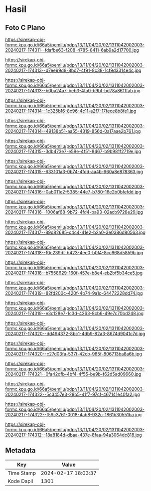 # Hasil

## Foto C Plano

https://sirekap-obj-formc.kpu.go.id/66a5/pemilu/pdpr/13/11/04/20/02/1311042002003-20240217-174311--fdafbe63-f208-4785-8411-6ab9a2d17700.jpg

https://sirekap-obj-formc.kpu.go.id/66a5/pemilu/pdpr/13/11/04/20/02/1311042002003-20240217-174313--d7ee99d8-8bd7-4f91-8c38-1cf9d3314e4c.jpg

https://sirekap-obj-formc.kpu.go.id/66a5/pemilu/pdpr/13/11/04/20/02/1311042002003-20240217-174313--b0ba24a7-beb3-4fa0-b9bf-bd78a8611fab.jpg

https://sirekap-obj-formc.kpu.go.id/66a5/pemilu/pdpr/13/11/04/20/02/1311042002003-20240217-174314--1c325b16-8c96-4c11-a2f7-17fece8b8fe1.jpg

https://sirekap-obj-formc.kpu.go.id/66a5/pemilu/pdpr/13/11/04/20/02/1311042002003-20240217-174314--49138b51-aa55-4319-856d-0a17aae2b761.jpg

https://sirekap-obj-formc.kpu.go.id/66a5/pemilu/pdpr/13/11/04/20/02/1311042002003-20240217-174315--3db473e7-e59e-4f51-8467-b9b981f2719e.jpg

https://sirekap-obj-formc.kpu.go.id/66a5/pemilu/pdpr/13/11/04/20/02/1311042002003-20240217-174315--633101a3-0b74-4fdd-aa4b-960a8e878363.jpg

https://sirekap-obj-formc.kpu.go.id/66a5/pemilu/pdpr/13/11/04/20/02/1311042002003-20240217-174316--0ab011e2-5385-44e7-b780-16e2b0bfefdd.jpg

https://sirekap-obj-formc.kpu.go.id/66a5/pemilu/pdpr/13/11/04/20/02/1311042002003-20240217-174316--1006af68-9b72-4fd4-ba93-02acb9728e29.jpg

https://sirekap-obj-formc.kpu.go.id/66a5/pemilu/pdpr/13/11/04/20/02/1311042002003-20240217-174317--89d82685-c4c4-41e2-b2a0-3e0386d80563.jpg

https://sirekap-obj-formc.kpu.go.id/66a5/pemilu/pdpr/13/11/04/20/02/1311042002003-20240217-174318--f0c239df-b423-4ec0-b0f4-8cc668d5859b.jpg

https://sirekap-obj-formc.kpu.go.id/66a5/pemilu/pdpr/13/11/04/20/02/1311042002003-20240217-174318--b7558629-160f-457e-b8e4-eb2bf5b34ce5.jpg

https://sirekap-obj-formc.kpu.go.id/66a5/pemilu/pdpr/13/11/04/20/02/1311042002003-20240217-174319--82fd200c-420f-4b74-9a1c-64472228dd74.jpg

https://sirekap-obj-formc.kpu.go.id/66a5/pemilu/pdpr/13/11/04/20/02/1311042002003-20240217-174319--e3c128e7-1c3d-4263-8cb6-49e7c70bd248.jpg

https://sirekap-obj-formc.kpu.go.id/66a5/pemilu/pdpr/13/11/04/20/02/1311042002003-20240217-174320--dd494372-8bc1-4db9-82a3-8674d9041c7d.jpg

https://sirekap-obj-formc.kpu.go.id/66a5/pemilu/pdpr/13/11/04/20/02/1311042002003-20240217-174320--c27d03fa-537f-42cb-985f-806713ba8a6b.jpg

https://sirekap-obj-formc.kpu.go.id/66a5/pemilu/pdpr/13/11/04/20/02/1311042002003-20240217-174321--0fa42dfb-4bf4-4f55-be9b-f62d5ad09660.jpg

https://sirekap-obj-formc.kpu.go.id/66a5/pemilu/pdpr/13/11/04/20/02/1311042002003-20240217-174322--5c3457e3-28b5-41f7-97cf-467141e40fa2.jpg

https://sirekap-obj-formc.kpu.go.id/66a5/pemilu/pdpr/13/11/04/20/02/1311042002003-20240217-174322--f59c3761-0018-4ab8-932c-1861b30551ba.jpg

https://sirekap-obj-formc.kpu.go.id/66a5/pemilu/pdpr/13/11/04/20/02/1311042002003-20240217-174312--18a8184d-dbaa-437e-8faa-94a3064dc818.jpg


## Metadata

| Key        | Value               |
| ---------- | ------------------- |
| Time Stamp | 2024-02-17 18:03:37 |
| Kode Dapil | 1301                |



